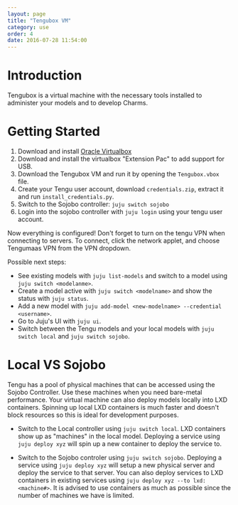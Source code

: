 ```yaml
---
layout: page
title: "Tengubox VM"
category: use
order: 4
date: 2016-07-28 11:54:00
---
```


# Introduction

Tengubox is a virtual machine with the necessary tools installed to administer your models and to develop Charms.

# Getting Started

1. Download and install [Oracle Virtualbox](https://www.virtualbox.org/wiki/Downloads)
2. Download and install the virtualbox "Extension Pac" to add support for USB.
2. Download the Tengubox VM and run it by opening the `Tengubox.vbox` file.
3. Create your Tengu user account, download `credentials.zip`, extract it and run `install_credentials.py`.
4. Switch to the Sojobo controller: `juju switch sojobo`
5. Login into the sojobo controller with `juju login` using your tengu user account.

Now everything is configured! Don't forget to turn on the tengu VPN when connecting to servers. To connect, click the network applet, and choose Tengumaas VPN from the VPN dropdown.

Possible next steps:

 - See existing models with `juju list-models` and switch to a model using `juju switch <modelanme>`.
 - Create a model active with `juju switch <modelname>` and show the status with `juju status`.
 - Add a new model with `juju add-model <new-modelname> --credential <username>`.
 - Go to Juju's UI with `juju ui`.
 - Switch between the Tengu models and your local models with `juju switch local` and `juju switch sojobo`.

# Local VS Sojobo

Tengu has a pool of physical machines that can be accessed using the Sojobo Controller. Use these machines when you need bare-metal performance. Your virtual machine can also deploy models locally into LXD containers. Spinning up local LXD containers is much faster and doesn't block resources so this is ideal for development purposes.

- Switch to the Local controller using `juju switch local`. LXD containers show up as "machines" in the local model. Deploying a service using `juju deploy xyz` will spin up a new container to deploy the service to.

- Switch to the Sojobo controler using `juju switch sojobo`. Deploying a service using `juju deploy xyz` will setup a new physical server and deploy the service to that server. You can also deploy services to LXD containers in existing services using `juju deploy xyz --to lxd:<machine#>`. It is advised to use containers as much as possible since the number of machines we have is limited.



